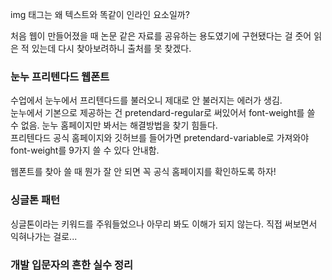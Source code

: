 img 태그는 왜 텍스트와 똑같이 인라인 요소일까?

처음 웹이 만들어졌을 때 논문 같은 자료를 공유하는 용도였기에 구현됐다는 걸 줏어 읽은 적 있는데 다시 찾아보려하니 출처를 못 찾겠다.

### 눈누 프리텐다드 웹폰트

수업에서 눈누에서 프리텐다드를 불러오니 제대로 안 불러지는 에러가 생김.  
눈누에서 기본으로 제공하는 건 pretendard-regular로 써있어서 font-weight를 쓸 수 없음. 눈누 홈페이지만 봐서는 해결방법을 찾기 힘들다.  
프리텐다드 공식 홈페이지와 깃허브를 들어가면 pretendard-variable로 가져와야 font-weight를 9가지 쓸 수 있다 안내함.

웹폰트를 찾아 쓸 때 뭔가 잘 안 되면 꼭 공식 홈페이지를 확인하도록 하자!

### 싱글톤 패턴

싱글톤이라는 키워드를 주워들었으나 아무리 봐도 이해가 되지 않는다. 직접 써보면서 익혀나가는 걸로...

### 개발 입문자의 흔한 실수 정리


